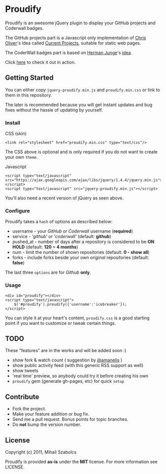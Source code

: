 Proudify
========
Proudify is an awesome jQuery plugin to display your GitHub projects and Coderwall badges.

The GitHub projects part is a Javascript only implementation of [Chris Oliver](https://github.com/excid3)'s idea called
[Current Projects](http://currentprojects.heroku.com/), suitable for static web pages.

The CoderWall badges part is based on [Herman Junge](http://hermanjunge.com/)'s 
[idea](http://hermanjunge.com/post/6131651487/coderwall-badge-in-your-blog-d).

Click [here](http://status.szabster.net) to check it out in action.

Getting Started
---------------
You can either copy `jquery-proudify.min.js` and `proudify.min.css` or 
link to them in this repository.

The later is recommended because you will get instant updates and
bug fixes without the hassle of updating by yourself.

### Install

CSS (skin)

	<link rel="stylesheet" href="proudify.min.css" type="text/css"/>

The CSS above is optional and is only required if you do not want to create your own `theme`.

Javascript
	
	<script type="text/javascript" src="https://ajax.googleapis.com/ajax/libs/jquery/1.4.4/jquery.min.js"></script>
	<script type="text/javascript" src="jquery-proudify.min.js"></script>

You'll also need a recent version of jQuery as seen above.
	
### Configure

Proudify takes a `hash` of options as described below:

* username - your *GitHub* or *Coderwall* username (**required**)
* service - *'github'* or *'coderwall'* (default: **github**)
* pushed_at - number of days after a repository is considered to be **ON HOLD** (default: **120 ~ 4 months**) 
* num - limit the number of shown repositories (default: **0 - show all**)
* forks - include forks beside your own *original* repositories (default: **false**)

The last three `options` are for *Github* **only**.

### Usage

	<div id="proudify"></div>
	<script type="text/javascript">
		$('#proudify').proudify({'username':'icebreaker'});
	</script>
	
You can style it at your heart's content, `proudify.css` is a good starting point
if you want to customize or tweak certain things.

TODO
----
These "features" are in the works and will be added soon :)

* show fork & watch count ( suggestion by [@amanelis](https://github.com/amanelis) )
* show public activity feed (with this generic RSS support as well)
* show tweets
* 'real time' preview, so anybody could try it before creating his own
* `proudify` gem (generate gh-pages, etc) for quick `setup`
	
Contribute
----------
* Fork the project.
* Make your feature addition or bug fix.
* Send me a pull request. Bonus points for topic branches.
* Do **not** bump the version number.

License
-------
Copyright (c) 2011, Mihail Szabolcs

Proudify is provided **as-is** under the **MIT** license. For more information see LICENSE.
